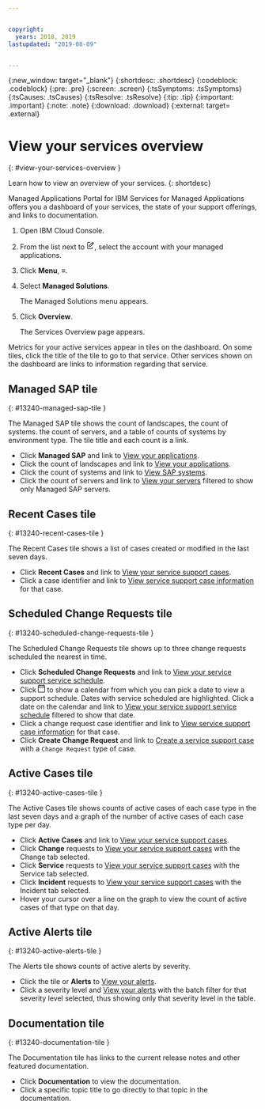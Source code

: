 ```yaml
---


copyright:
  years: 2018, 2019
lastupdated: "2019-08-09"


---
```


{:new_window: target="_blank"} 
{:shortdesc: .shortdesc} 
{:codeblock: .codeblock} 
{:pre: .pre} 
{:screen: .screen} 
{:tsSymptoms: .tsSymptoms} 
{:tsCauses: .tsCauses} 
{:tsResolve: .tsResolve} 
{:tip: .tip} 
{:important: .important} 
{:note: .note} 
{:download: .download} 
{:external: target= .external} 

# View your services overview
{: #view-your-services-overview } 

Learn how to view an overview of your services.
{: shortdesc} 

Managed Applications Portal for IBM Services for Managed Applications
offers you a dashboard of your services, the state of your support
offerings, and links to documentation.

1.  Open IBM Cloud Console.

2.  From the list next to <svg aria-label="pencil with paper"
    alt="pencil with paper" viewBox="0 0 32 32" width="16"
    height="16"><path d="M22 22v6H6V4h10V2H6a2 2 0 0 0-2 2v24a2 2 0 0
    0 2 2h16a2 2 0 0 0 2-2v-6z"/><path d="M29.537 5.76L26.24
    2.463a1.58 1.58 0 0 0-2.236 0L10 16.467V22h5.533L29.537 7.995a1.58
    1.58 0 0 0 0-2.235zM14.704 20H12v-2.704l9.44-9.441 2.705
    2.704zM25.56 9.145l-2.704-2.704 2.267-2.267 2.704
    2.704z"/></svg>, select the account with your managed
    applications.

3.  Click **Menu**, ≡.

4.  Select **Managed Solutions**.
    
    The Managed Solutions menu appears.

5.  Click **Overview**.
    
    The Services Overview page appears.

Metrics for your active services appear in tiles on the dashboard. On
some tiles, click the title of the tile to go to that service. Other
services shown on the dashboard are links to information regarding that
service.

## Managed SAP tile
{: #13240-managed-sap-tile } 

The Managed SAP tile shows the count of landscapes, the count of
systems. the count of servers, and a table of counts of systems by
environment type. The tile title and each count is a link.

  - Click **Managed SAP** and link to [View your
    applications](/docs/managed-solutions?topic=managed-solutions-view-your-applications "View your applications").
  - Click the count of landscapes and link to [View your
    applications](/docs/managed-solutions?topic=managed-solutions-view-your-applications "View your applications").
  - Click the count of systems and link to [View SAP
    systems](/docs/managed-solutions?topic=managed-solutions-view-sap-systems "View SAP systems").
  - Click the count of servers and link to [View your
    servers](/docs/managed-solutions?topic=managed-solutions-view-your-servers "View your servers") filtered to
    show only Managed SAP servers.

## Recent Cases tile
{: #13240-recent-cases-tile } 

The Recent Cases tile shows a list of cases created or modified in the
last seven days.

  - Click **Recent Cases** and link to [View your service support
    cases](/docs/managed-solutions?topic=managed-solutions-view-your-service-support-cases "View your service support cases").
  - Click a case identifier and link to [View service support case
    information](/docs/managed-solutions?topic=managed-solutions-view-service-support-case-information "View service support case information")
    for that case.

## Scheduled Change Requests tile
{: #13240-scheduled-change-requests-tile } 

The Scheduled Change Requests tile shows up to three change requests
scheduled the nearest in time.

  - Click **Scheduled Change Requests** and link to [View your service
    support service
    schedule](/docs/managed-solutions?topic=managed-solutions-view-your-service-support-service-schedule "View your service support service schedule").
  - Click <svg aria-label="calendar outline" alt="calendar outline"
    fill-rule="evenodd" height="16" viewBox="0 0 14 16"
    width="14"><path d="M0 5h14v1H0V5zm3-5h1v4H3V0zm7 0h1v4h-1V0zM0
    2.5A1.5 1.5 0 0 1 1.5 1h11A1.5 1.5 0 0 1 14 2.5v12a1.5 1.5 0 0 1-1.5
    1.5h-11A1.5 1.5 0 0 1 0 14.5v-12zm1 0v12a.5.5 0 0 0 .5.5h11a.5.5 0 0
    0 .5-.5v-12a.5.5 0 0 0-.5-.5h-11a.5.5 0 0 0-.5.5z"
    fill-rule="nonzero"/></svg> to show a calendar from which you can
    pick a date to view a support schedule. Dates with service scheduled
    are highlighted. Click a date on the calendar and link to [View your
    service support service
    schedule](/docs/managed-solutions?topic=managed-solutions-view-your-service-support-service-schedule "View your service support service schedule")
    filtered to show that date.
  - Click a change request case identifier and link to [View service
    support case
    information](/docs/managed-solutions?topic=managed-solutions-view-service-support-case-information "View service support case information")
    for that case.
  - Click **Create Change Request** and link to [Create a service
    support
    case](/docs/managed-solutions?topic=managed-solutions-create-a-service-support-case "Create a service support case")
    with a `Change Request` type of case.

## Active Cases tile
{: #13240-active-cases-tile } 

The Active Cases tile shows counts of active cases of each case type in
the last seven days and a graph of the number of active cases of each
case type per day.

  - Click **Active Cases** and link to [View your service support
    cases](/docs/managed-solutions?topic=managed-solutions-view-your-service-support-cases "View your service support cases").
  - Click **Change** requests to [View your service support
    cases](/docs/managed-solutions?topic=managed-solutions-view-your-service-support-cases "View your service support cases")
    with the Change tab selected.
  - Click **Service** requests to [View your service support
    cases](/docs/managed-solutions?topic=managed-solutions-view-your-service-support-cases "View your service support cases")
    with the Service tab selected.
  - Click **Incident** requests to [View your service support
    cases](/docs/managed-solutions?topic=managed-solutions-view-your-service-support-cases "View your service support cases")
    with the Incident tab selected.
  - Hover your cursor over a line on the graph to view the count of
    active cases of that type on that day.

## Active Alerts tile
{: #13240-active-alerts-tile } 

The Alerts tile shows counts of active alerts by severity.

  - Click the tile or **Alerts** to [View your
    alerts](/docs/managed-solutions?topic=managed-solutions-view-your-alerts "View your alerts").
  - Click a severity level and [View your
    alerts](/docs/managed-solutions?topic=managed-solutions-view-your-alerts "View your alerts") with the batch
    filter for that severity level selected, thus showing only that
    severity level in the table.

## Documentation tile
{: #13240-documentation-tile } 

The Documentation tile has links to the current release notes and other
featured documentation.

  - Click **Documentation** to view the documentation.
  - Click a specific topic title to go directly to that topic in the
    documentation.
